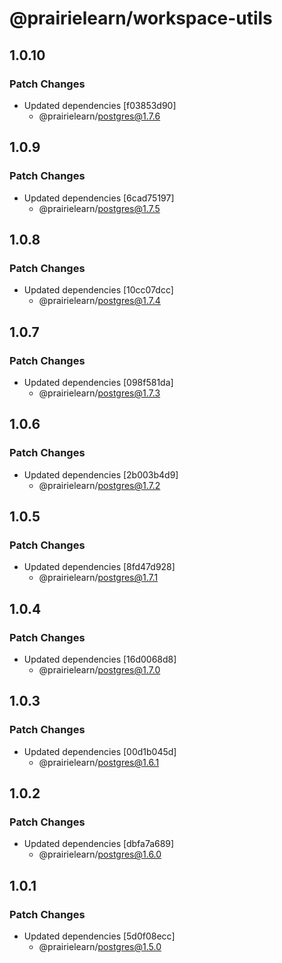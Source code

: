 # @prairielearn/workspace-utils

## 1.0.10

### Patch Changes

- Updated dependencies [f03853d90]
  - @prairielearn/postgres@1.7.6

## 1.0.9

### Patch Changes

- Updated dependencies [6cad75197]
  - @prairielearn/postgres@1.7.5

## 1.0.8

### Patch Changes

- Updated dependencies [10cc07dcc]
  - @prairielearn/postgres@1.7.4

## 1.0.7

### Patch Changes

- Updated dependencies [098f581da]
  - @prairielearn/postgres@1.7.3

## 1.0.6

### Patch Changes

- Updated dependencies [2b003b4d9]
  - @prairielearn/postgres@1.7.2

## 1.0.5

### Patch Changes

- Updated dependencies [8fd47d928]
  - @prairielearn/postgres@1.7.1

## 1.0.4

### Patch Changes

- Updated dependencies [16d0068d8]
  - @prairielearn/postgres@1.7.0

## 1.0.3

### Patch Changes

- Updated dependencies [00d1b045d]
  - @prairielearn/postgres@1.6.1

## 1.0.2

### Patch Changes

- Updated dependencies [dbfa7a689]
  - @prairielearn/postgres@1.6.0

## 1.0.1

### Patch Changes

- Updated dependencies [5d0f08ecc]
  - @prairielearn/postgres@1.5.0
